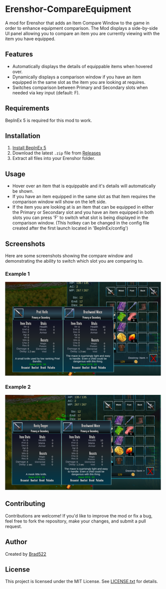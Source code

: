 # Erenshor-CompareEquipment
A mod for Erenshor that adds an Item Compare Window to the game in order to enhance equipment comparison. The Mod displays a side-by-side UI panel allowing you to compare an item you are currently viewing with the item you have equipped.

## Features

- Automatically displays the details of equippable items when hovered over.
- Dynamically displays a comparison window if you have an item equipped in the same slot as the item you are looking at requires.
- Switches comparison between Primary and Secondary slots when needed via key input (default: F).

## Requirements

BepInEx 5 is required for this mod to work.

## Installation

1. [Install BepInEx 5](https://github.com/BepInEx/BepInEx/releases)
2. Download the latest `.zip` file from [Releases](https://github.com/Brad522/Erenshor-CompareEquipment/releases)
3. Extract all files into your Erenshor folder.

## Usage

- Hover over an item that is equippable and it's details will automatically be shown.
- If you have an item equipped in the same slot as that item requires the comparison window will show on the left side.
- If the item you are looking at is an item that can be equipped in either the Primary or Secondary slot and you have an item equipped in both slots you can press 'F' to switch what slot is being displayed in the comparison window. (This hotkey can be changed in the config file created after the first launch located in 'BepInEx/config')

## Screenshots

Here are some screenshots showing the compare window and demonstrating the ability to switch which slot you are comparing to.

### Example 1
![](Screenshots/EquipCompare1.png?raw=true)

### Example 2
![](Screenshots/EquipCompare2.png?raw=true)

## Contributing

Contributions are welcome! If you'd like to improve the mod or fix a bug, feel free to fork the repository, make your changes, and submit a pull request.

## Author

Created by [Brad522](https://github.com/Brad522)

## License

This project is licensed under the MIT License. See [LICENSE.txt](LICENSE.txt) for details.
